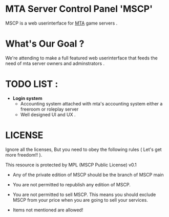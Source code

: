 # MTA Server Control Panel 'MSCP' 
  MSCP is a web userinterface for [MTA](https://github.com/multitheftauto/mtasa-blue) game servers .

# What's Our Goal ? 
  We're attending to make a full featured web userinterface that feeds the need of mta server owners and adminstrators .

# TODO LIST : 
* **Login system**
  * Accounting system attached with mta's accounting system either a freeroom or roleplay server
  * Well designed UI and UX  .
# **LICENSE**
Ignore all the licenses, But you need to obey the following rules ( Let's get more freedom!! ).

This resource is protected by MPL (MSCP Public License)  v0.1

* Any of the private edition of MSCP should be the branch of MSCP main

* You are not permitted to republish any edition of MSCP.

* You are not permitted to sell MSCP. This means you should exclude MSCP from your price when you are going to sell your services.

* Items not mentioned are allowed!

